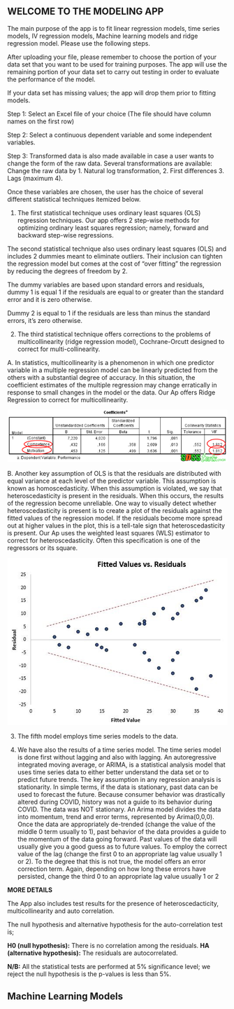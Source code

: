 ## WELCOME TO THE MODELING APP

The main purpose of the app is to fit linear regression models, time series models, 
IV regression models, Machine learning models and ridge regression model. Please use the following steps.

After uploading your file, please remember to choose the portion of your data set that you want to be used for training purposes. The app will use the remaining portion of your data set to carry out testing in order to evaluate the performance of the model.

If your data set has missing values; the app will drop them prior to fitting models.

Step 1: Select an Excel file of your choice (The file should have column names on the first row)

Step 2: Select a continuous dependent variable and some independent variables.

Step 3: Transformed data is also made available in case a user wants to change the form of the raw data. Several transformations are available: Change the raw data by 1. Natural log transformation, 2. First differences 3. Lags (maximum 4). 

Once these variables are chosen, the user has the choice of several different statistical techniques itemized below. 

1. The first statistical technique uses ordinary least squares (OLS) regression techniques. Our app offers 2 step-wise methods for optimizing ordinary least squares regression; namely, forward and backward step-wise regressions.

The second statistical technique also uses ordinary least squares (OLS) and includes 2 dummies meant to eliminate outliers. Their inclusion can tighten the regression model but comes at the cost of “over fitting” the regression by reducing the degrees of freedom by 2. 

The dummy variables are based upon standard errors and residuals, dummy 1 is equal 1 if the residuals are equal to or greater than the standard error and it is zero otherwise.

Dummy 2 is equal to 1 if the residuals are less than minus the standard errors, it’s zero otherwise.

2.	The third statistical technique offers corrections to the problems of multicollinearity (ridge regression model), Cochrane-Orcutt designed to correct for multi-collinearity.

A.	In statistics, multicollinearity is a phenomenon in which one predictor variable in a multiple regression model can be linearly predicted from the others with a substantial degree of accuracy. In this situation, the coefficient estimates of the multiple regression may change erratically in response to small changes in the model or the data. Our Ap offers Ridge Regression to correct for multicollinearity.

![image1](Picture1.png)  


B.	Another key assumption of OLS is that the residuals are distributed with equal variance at each level of the predictor variable. This assumption is known as homoscedasticity. When this assumption is violated, we say that heteroscedasticity is present in the residuals. When this occurs, the results of the regression become unreliable.
One way to visually detect whether heteroscedasticity is present is to create a plot of the residuals against the fitted values of the regression model.
If the residuals become more spread out at higher values in the plot, this is a tell-tale sign that heteroscedasticity is present. Our Ap uses the weighted least squares (WLS) estimator to correct for heteroscedasticity. Often this specification is one of the regressors or its square.


![image2](Picture2.jpg)  

3.	The fifth model employs time series models to the data. 

4. We have also the results of a time series model. The time series model is done first without lagging and also with lagging.
An autoregressive integrated moving average, or ARIMA, is a statistical analysis model that uses time series data to either better understand the data set or to predict future trends. 
The key assumption in any regression analysis is stationarity. In simple terms, if the data is stationary, past data can be used to forecast the future. Because consumer behavior was drastically altered during COVID, history was not a guide to its behavior during COVID. The data was NOT stationary. An Arima model divides the data into momentum, trend and error terms, represented by Arima(0,0,0). Once the data are appropriately de-trended (change the value of the middle 0 term usually to 1), past behavior of the data provides a guide to the momentum of the data going forward. Past values of the data will usually give you a good guess as to future values. To employ the correct value of the lag (change the first 0 to an appropriate lag value usually 1 or 2). To the degree that this is not true, the model offers an error correction term. Again, depending on how long these errors have persisted, change the third 0 to an appropriate lag value usually 1 or 2

**MORE DETAILS**

The App also includes test results for the presence of heteroscedacticity, multicollinearity and auto correlation.

The null hypothesis and alternative hypothesis for the auto-correlation test is;

**H0 (null hypothesis):** There is no correlation among the residuals.
**HA (alternative hypothesis):** The residuals are autocorrelated.

**N/B:** All the statistical tests are performed at 5% significance level; we reject the null hypothesis is the p-values is less than 5%.

## Machine Learning Models
